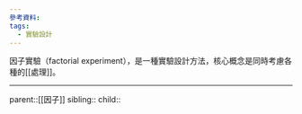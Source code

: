 ```yaml
---
參考資料:
tags:
  - 實驗設計
---
```

因子實驗（factorial experiment），是一種實驗設計方法，核心概念是同時考慮各種的[[處理]]。
- - -
parent::[[因子]]
sibling::
child::
